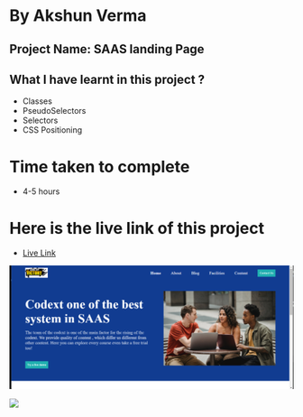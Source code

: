 # By Akshun Verma

## Project Name: SAAS landing Page

## What I have learnt in this project ?
  - Classes
  - PseudoSelectors
  - Selectors
  - CSS Positioning

# Time taken to complete
- 4-5 hours

# Here is the live link of this project
- [Live Link](https://project13-ineuron-45.netlify.app/)

![image](images/project-13.png)





![](https://img.shields.io/badge/HTML5-CSS3-orange)
